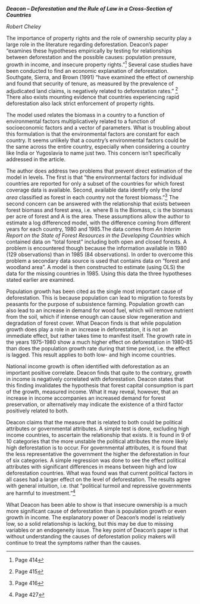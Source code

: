 ***Deacon – Deforestation and the Rule of Law in a Cross-Section of
Countries***

*Robert Cheley*

The importance of property rights and the role of ownership security
play a large role in the literature regarding deforestation. Deacon’s
paper “examines these hypotheses empirically by testing for
relationships between deforestation and the possible causes: population
pressure, growth in income, and insecure property rights.”[^1] Several
case studies have been conducted to find an economic explanation of
deforestation. Southgate, Sierra, and Brown (1991) “have examined the
effect of ownership and found that security of tenure, as measured by
the prevalence of adjudicated land claims, is negatively related to
deforestation rates.” [^2] There also exists mounting evidence that
countries experiencing rapid deforestation also lack strict enforcement
of property rights.

The model used relates the biomass in a country to a function of
environmental factors multiplicatively related to a function of
socioeconomic factors and a vector of parameters. What is troubling
about this formulation is that the environmental factors are constant
for each country. It seems unlikely that a country’s environmental
factors could be the same across the entire country, especially when
considering a country like India or Yugoslavia to name just two. This
concern isn’t specifically addressed in the article.

The author does address two problems that prevent direct estimation of
the model in levels. The first is that “the environmental factors for
individual countries are reported for only a subset of the countries for
which forest coverage data is available. Second, available data identify
only the *land area* classified as forest in each country not the forest
biomass.”[^3] The second concern can be answered with the relationship
that exists between forest biomass and forest area, i.e. where B is the
Biomass, c is the biomass per acre of forest and A is the area. These
assumptions allow the author to estimate a log differenced model, with
the difference coming from different years for each country, 1980 and
1985.The data comes from *An Interim Report on the State of Forest
Resources in the Developing Countries* which contained data on “total
forest” including both open and closed forests. A problem is encountered
though because the information available in 1980 (129 observations) than
in 1985 (84 observations). In order to overcome this problem a secondary
data source is used that contains data on “forest and woodland area”. A
model is then constructed to estimate (using OLS) the data for the
missing countries in 1985. Using this data the three hypotheses stated
earlier are examined.

Population growth has been cited as the single most important cause of
deforestation. This is because population can lead to migration to
forests by peasants for the purpose of subsistence farming. Population
growth can also lead to an increase in demand for wood fuel, which will
remove nutrient from the soil, which if intense enough can cause slow
regeneration and degradation of forest cover. What Deacon finds is that
while population growth does play a role in an increase in
deforestation, it is not an immediate effect, but rather takes time to
manifest itself. The growth rate in the years 1975-1980 show a much
higher effect on deforestation in 1980-85 than does the population
growth rate during that time period, i.e. the effect is lagged. This
result applies to both low- and high income countries.

National income growth is often identified with deforestation as an
important positive correlate. Deacon finds that quite to the contrary,
growth in income is negatively correlated with deforestation. Deacon
states that this finding invalidates the hypothesis that forest capital
consumption is part of the growth, measured income. What it may reveal,
however, that an increase in income accompanies an increased demand for
forest preservation, or alternatively may indicate the existence of a
third factor positively related to both.

Deacon claims that the measure that is related to both could be
political attributes or governmental attributes. A simple test is done,
excluding high income countries, to ascertain the relationship that
exists. It is found in 9 of 10 categories that the more unstable the
political attributes the more likely high deforestation is to occur. For
governmental attributes, it is found that the less representative the
government the higher the deforestation in four of six categories. A
simple regression was done to see the effect political attributes with
significant differences in means between high and low deforestation
countries. What was found was that current political factors in all
cases had a larger effect on the level of deforestation. The results
agree with general intuition, i.e. that “political turmoil and
repressive governments are harmful to investment.”[^4]

What Deacon has been able to show is that insecure ownership is a much
more significant cause of deforestation than is population growth or
even growth in income. The explanatory power of Deacon’s model is
relatively low, so a solid relationship is lacking, but this may be due
to missing variables or an endogeneity issue. The key point of Deacon’s
paper is that without understanding the causes of deforestation policy
makers will continue to treat the symptoms rather than the causes.

[^1]: Page 414

[^2]: Page 415

[^3]: Page 416

[^4]: Page 427
